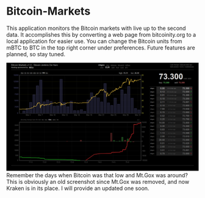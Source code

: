 # Bitcoin-Markets
This application monitors the Bitcoin markets with live up to the second data. It accomplishes this by converting  a web page from bitcoinity.org to a local application for easier use. You can change the Bitcoin units from mBTC to BTC in the top right corner under preferences. Future features are planned, so stay tuned. 

![alt text](https://github.com/StevenJDH/Bitcoin-Markets/raw/master/bitcoin-ss.png "Screenshot")
Remember the days when Bitcoin was that low and Mt.Gox was around? This is obviously an old screenshot since Mt.Gox was removed, and now Kraken is in its place. I will provide an updated one soon.
